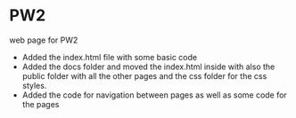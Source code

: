 # PW2
web page for PW2
- Added the index.html file with some basic code
- Added the docs folder and moved the index.html inside with also the public folder with all the other pages and the css folder for the css styles.
- Added the code for navigation between pages as well as some code for the pages

